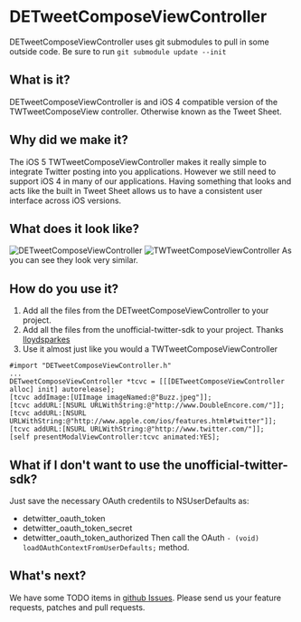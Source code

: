 DETweetComposeViewController
============================

DETweetComposeViewController uses git submodules to pull in some outside code. Be sure to run 
```git submodule update --init```

## What is it?
DETweetComposeViewController is and iOS 4 compatible version of the TWTweetComposeView controller. Otherwise known as the Tweet Sheet.

## Why did we make it?
The iOS 5 TWTweetComposeViewController makes it really simple to integrate Twitter posting into you applications. However we still need to support iOS 4 in many of our applications. Having something that looks and acts like the built in Tweet Sheet allows us to have a consistent user interface across iOS versions.

## What does it look like?
![DETweetComposeViewController](https://github.com/downloads/doubleencore/DETweetComposeViewController/DETweetComposeViewController.png) ![TWTweetComposeViewController](https://github.com/downloads/doubleencore/DETweetComposeViewController/TWTweetComposeViewController.png)
As you can see they look very similar.  
  
## How do you use it?

1. Add all the files from the DETweetComposeViewController to your project.
2. Add all the files from the unofficial-twitter-sdk to your project. Thanks [lloydsparkes](https://github.com/lloydsparkes)
3. Use it almost just like you would a TWTweetComposeViewController

```
#import "DETweetComposeViewController.h"
...
DETweetComposeViewController *tcvc = [[[DETweetComposeViewController alloc] init] autorelease];
[tcvc addImage:[UIImage imageNamed:@"Buzz.jpeg"]];
[tcvc addURL:[NSURL URLWithString:@"http://www.DoubleEncore.com/"]];
[tcvc addURL:[NSURL URLWithString:@"http://www.apple.com/ios/features.html#twitter"]];
[tcvc addURL:[NSURL URLWithString:@"http://www.twitter.com/"]];
[self presentModalViewController:tcvc animated:YES];
```

## What if I don't want to use the unofficial-twitter-sdk?

Just save the necessary OAuth credentils to NSUserDefaults as:
* detwitter_oauth_token
* detwitter_oauth_token_secret
* detwitter_oauth_token_authorized
Then call the OAuth ```- (void) loadOAuthContextFromUserDefaults;``` method.

## What's next?

We have some TODO items in [github Issues](https://github.com/doubleencore/DETweetComposeViewController/issues). Please send us your feature requests, patches and pull requests.
